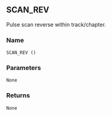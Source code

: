 ## SCAN\_REV

Pulse scan reverse within track/chapter.


### Name

`SCAN_REV ()`


### Parameters

`None`


### Returns

`None`
